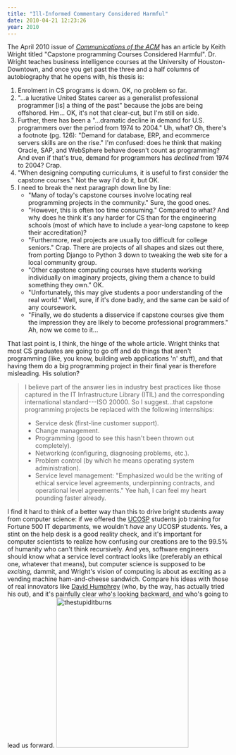 ```yaml
---
title: "Ill-Informed Commentary Considered Harmful"
date: 2010-04-21 12:23:26
year: 2010
---
```

The April 2010 issue of <a href="http://cacm.acm.org/"><em>Communications of the ACM</em></a> has an article by Keith Wright titled "Capstone programming Courses Considered Harmful". Dr. Wright teaches business intelligence courses at the University of Houston-Downtown, and once you get past the three and a half columns of autobiography that he opens with, his thesis is:
<ol>
	<li>Enrolment in CS programs is down. OK, no problem so far.</li>
	<li>"...a lucrative United States career as a generalist professional programmer [is] a thing of the past" because the jobs are being offshored. Hm... OK, it's not that clear-cut, but I'm still on side.</li>
	<li>Further, there has been a "...dramatic decline in demand for U.S. programmers over the period from 1974 to 2004." Uh, what? Oh, there's a footnote (pg. 126): "Demand for database, ERP, and ecommerce servers skills are on the rise." I'm confused: does he think that making Oracle, SAP, and WebSphere behave doesn't count as programming? And even if that's true, demand for programmers has <em>declined</em> from 1974 to 2004? Crap.</li>
	<li>"When designing computing curriculums, it is useful to first consider the capstone courses." Not the way I'd do it, but OK.</li>
	<li>I need to break the next paragraph down line by line:
<ul>
	<li>"Many of today's capstone courses involve locating real programming projects in the community." Sure, the good ones.</li>
	<li>"However, this is often too time consuming." Compared to what? And why does he think it's any harder for CS than for the engineering schools (most of which have to include a year-long capstone to keep their accreditation)?</li>
	<li>"Furthermore, real projects are usually too difficult for college seniors." Crap. There are projects of all shapes and sizes out there, from porting Django to Python 3 down to tweaking the web site for a local community group.</li>
	<li>"Other capstone computing courses have students working individually on imaginary projects, giving them a chance to build something they own." OK.</li>
	<li>"Unfortunately, this may give students a poor understanding of the real world." Well, sure, if it's done badly, and the same can be said of any coursework.</li>
	<li>"Finally, we do students a disservice if capstone courses give them the impression they are likely to become professional programmers." Ah, now we come to it...</li>
</ul>
</li>
</ol>
That last point is, I think, the hinge of the whole article. Wright thinks that most CS graduates are going to go off and do things that aren't programming (like, you know, building web applications 'n' stuff), and that having them do a big programming project in their final year is therefore misleading. His solution?
<blockquote>I believe part of the answer lies in industry best practices like those captured in the IT Infrastructure Library (ITIL) and the corresponding international standard---ISO 20000. So I suggest...that capstone programming projects be replaced with the following internships:
<ul>
	<li>Service desk (first-line customer support).</li>
	<li>Change management.</li>
	<li>Programming (good to see this hasn't been thrown out completely).</li>
	<li>Networking (configuring, diagnosing problems, etc.).</li>
	<li>Problem control (by which he means operating system administration).</li>
	<li>Service level management: "Emphasized would be the writing of ethical service level agreements, underpinning contracts, and operational level agreements." Yee hah, I can feel my heart pounding faster already.</li>
</ul>
</blockquote>
I find it hard to think of a better way than this to drive bright students away from computer science: if we offered the <a href="http://ucosp.wordpress.com">UCOSP</a> students job training for Fortune 500 IT departments, we wouldn't <em>have</em> any UCOSP students. Yes, a stint on the help desk is a good reality check, and it's important for computer scientists to realize how confusing our creations are to the 99.5% of humanity who can't think recursively. And yes, software engineers should know what a service level contract looks like (preferably an ethical one, whatever that means), but computer science is supposed to be <em>exciting</em>, dammit, and Wright's vision of computing is about as exciting as a vending machine ham-and-cheese sandwich. Compare his ideas with those of real innovators like <a href="https://cs.senecac.on.ca/~david.humphrey/">David Humphrey</a> (who, by the way, has actually tried his out), and it's painfully clear who's looking backward, and who's going to lead us forward.
<a href="http://www.plognark.com/?q=node/1129"><img title="thestupiditburns" src="{{site.github.url}}/files/2010/04/thestupiditburns.jpg" alt="thestupiditburns" width="300" height="341" /></a>
